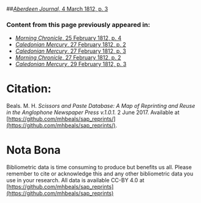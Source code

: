 ##[*Aberdeen Journal*, 4 March 1812, p. 3](https://mhbeals.github.io/sap_html/Aberdeen-Journal/Aberdeen-Journal-4-March-1812-p-3)

### Content from this page previously appeared in:
+ [*Morning Chronicle*, 25 February 1812, p. 4](https://mhbeals.github.io/sap_html/Morning-Chronicle/Morning-Chronicle-25-February-1812-p-4)
+ [*Caledonian Mercury*, 27 February 1812, p. 2](https://mhbeals.github.io/sap_html/Caledonian-Mercury/Caledonian-Mercury-27-February-1812-p-2)
+ [*Caledonian Mercury*, 27 February 1812, p. 3](https://mhbeals.github.io/sap_html/Caledonian-Mercury/Caledonian-Mercury-27-February-1812-p-3)
+ [*Morning Chronicle*, 27 February 1812, p. 2](https://mhbeals.github.io/sap_html/Morning-Chronicle/Morning-Chronicle-27-February-1812-p-2)
+ [*Caledonian Mercury*, 29 February 1812, p. 3](https://mhbeals.github.io/sap_html/Caledonian-Mercury/Caledonian-Mercury-29-February-1812-p-3)
                    
# Citation: 

Beals. M. H. *Scissors and Paste Database: A Map of Reprinting and Reuse in the Anglophone Newspaper Press v.1.0.1.* 2 June 2017. Available at [https://github.com/mhbeals/sap_reprints/](https://github.com/mhbeals/sap_reprints/). 
                    
# Nota Bona

Bibliometric data is time consuming to produce but benefits us all. Please remember to cite or acknowledge this and any other bibliometric data you use in your research. All data is available CC-BY 4.0 at [https://github.com/mhbeals/sap_reprints](https://github.com/mhbeals/sap_reprints)